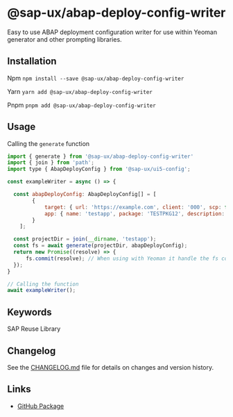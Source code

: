 # @sap-ux/abap-deploy-config-writer

Easy to use ABAP deployment configuration writer for use within Yeoman generator and other prompting libraries. 


## Installation
Npm
`npm install --save @sap-ux/abap-deploy-config-writer`

Yarn
`yarn add @sap-ux/abap-deploy-config-writer`

Pnpm
`pnpm add @sap-ux/abap-deploy-config-writer`

## Usage


Calling the `generate` function
```javascript
import { generate } from '@sap-ux/abap-deploy-config-writer'
import { join } from 'path';
import type { AbapDeployConfig } from '@sap-ux/ui5-config';

const exampleWriter = async () => {

  const abapDeployConfig: AbapDeployConfig[] = [
        {
            target: { url: 'https://example.com', client: '000', scp: false },
            app: { name: 'testapp', package: 'TESTPKG12', description: 'Deployment description', transport: 'TR123' }
        }
    ];

  const projectDir = join(__dirname, 'testapp');
  const fs = await generate(projectDir, abapDeployConfig);
  return new Promise((resolve) => {
      fs.commit(resolve); // When using with Yeoman it handle the fs commit.
  });
}

// Calling the function
await exampleWriter();

```

## Keywords
SAP Reuse Library

## Changelog

See the [CHANGELOG.md](https://github.com/SAP/open-ux-tools/blob/main/packages/abap-deploy-config-writer/CHANGELOG.md) file for details on changes and version history.
## Links

- [GitHub Package](https://github.com/SAP/open-ux-tools/tree/main/packages/abap-deploy-config-writer)